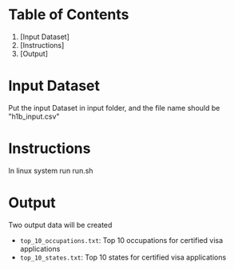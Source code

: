 # Table of Contents
1. [Input Dataset]
2. [Instructions]
3. [Output]

# Input Dataset

Put the input Dataset in input folder, and the file name should be "h1b_input.csv"

# Instructions

In linux system run run.sh

# Output 

Two output data will be created

* `top_10_occupations.txt`: Top 10 occupations for certified visa applications
* `top_10_states.txt`: Top 10 states for certified visa applications